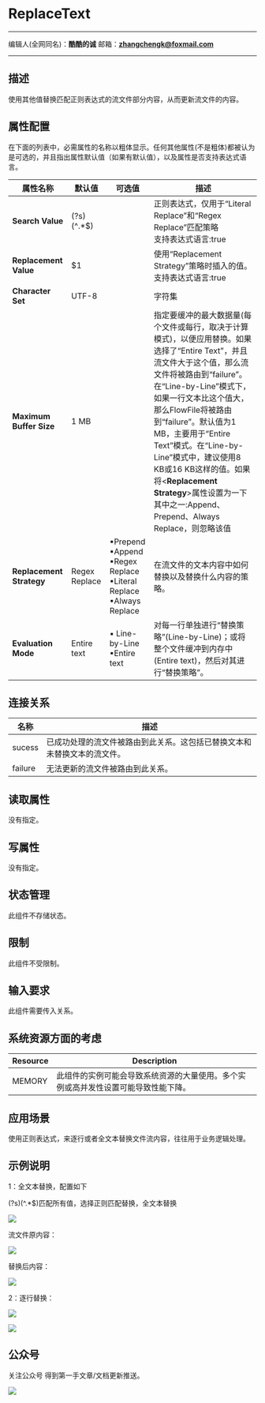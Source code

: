 # ReplaceText
***
编辑人(全网同名)：__**酷酷的诚**__  邮箱：**zhangchengk@foxmail.com** 
***


## 描述

使用其他值替换匹配正则表达式的流文件部分内容，从而更新流文件的内容。

## 属性配置

在下面的列表中，必需属性的名称以粗体显示。任何其他属性(不是粗体)都被认为是可选的，并且指出属性默认值（如果有默认值），以及属性是否支持表达式语言。

属性名称                     | 默认值           | 可选值                                                                        | 描述                                                                                                                                                                                                                                                                                           
------------------------ | ------------- | -------------------------------------------------------------------------- | ---------------------------------------------------------------------------------------------------------------------------------------------------------------------------------------------------------------------------------------------------------------------------------------------
**Search Value**         | (?s)(^.*$)    |                                                                            | 正则表达式，仅用于“Literal Replace”和“Regex Replace”匹配策略  <br>支持表达式语言:true                                                                                                                                                                                                                                
**Replacement Value**    | $1            |                                                                            | 使用“Replacement Strategy”策略时插入的值。  <br>支持表达式语言:true                                                                                                                                                                                                                                              
**Character Set**        | UTF-8         |                                                                            | 字符集                                                                                                                                                                                                                                                                                          
**Maximum Buffer Size**  | 1 MB          |                                                                            | 指定要缓冲的最大数据量(每个文件或每行，取决于计算模式)，以便应用替换。如果选择了“Entire Text”，并且流文件大于这个值，那么流文件将被路由到“failure”。在“Line-by-Line”模式下，如果一行文本比这个值大，那么FlowFile将被路由到“failure”。默认值为1 MB，主要用于“Entire Text”模式。在“Line-by-Line”模式中，建议使用8 KB或16 KB这样的值。如果将<**Replacement Strategy**>属性设置为一下其中之一:Append、Prepend、Always Replace，则忽略该值
**Replacement Strategy** | Regex Replace |  ▪Prepend  <br/> ▪Append  <br/> ▪Regex Replace  <br/> ▪Literal Replace <br/> ▪Always Replace  | 在流文件的文本内容中如何替换以及替换什么内容的策略。                                                                                                                                                                                                                                                                   
**Evaluation Mode**      | Entire text   | ▪ Line-by-Line <br/> ▪Entire text                                               | 对每一行单独进行“替换策略”(Line-by-Line)；或将整个文件缓冲到内存中(Entire text)，然后对其进行“替换策略”。                                                                                                                                                                                                                                              

## 连接关系

名称      | 描述                                   
------- | -------------------------------------
sucess  | 已成功处理的流文件被路由到此关系。这包括已替换文本和未替换文本的流文件。
failure | 无法更新的流文件被路由到此关系。                     

## 读取属性

没有指定。

## 写属性

没有指定。

## 状态管理

此组件不存储状态。

## 限制

此组件不受限制。

## 输入要求

此组件需要传入关系。

## 系统资源方面的考虑

Resource | Description                              
-------- | -----------------------------------------
MEMORY   | 此组件的实例可能会导致系统资源的大量使用。多个实例或高并发性设置可能导致性能下降。

## 应用场景

使用正则表达式，来逐行或者全文本替换文件流内容，往往用于业务逻辑处理。

## 示例说明

1：全文本替换，配置如下

(?s)(^.*$)匹配所有值，选择正则匹配替换，全文本替换

![](../image/processors/ReplaceText/config.png)

流文件原内容：

![](../image/processors/ReplaceText/input.png)

替换后内容：

![](../image/processors/ReplaceText/result.png)

2：逐行替换：

![](../image/processors/ReplaceText/config2.png)

![](../image/processors/ReplaceText/result2.png)

## 公众号

关注公众号 得到第一手文章/文档更新推送。

![](../image/wechat.jpg)